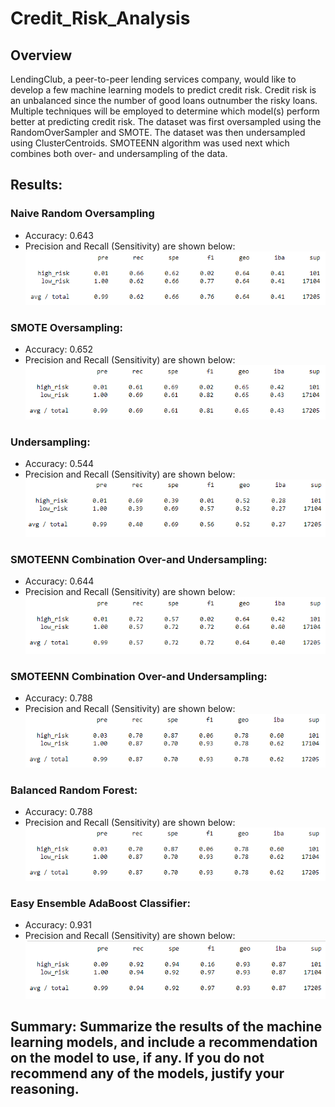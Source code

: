 # Credit_Risk_Analysis

## Overview 

LendingClub, a peer-to-peer lending services company, would like to develop a few machine learning models to predict credit risk. Credit risk is an unbalanced since the number of good loans outnumber the risky loans. Multiple techniques will be employed to determine which model(s) perform better at predicting credit risk. The dataset was first oversampled using the RandomOverSampler and SMOTE. The dataset was then undersampled using ClusterCentroids. SMOTEENN algorithm was used next which combines both over- and undersampling of the data. 

## Results: 

### Naive Random Oversampling

- Accuracy: 0.643
- Precision and Recall (Sensitivity) are shown below:
![Naive Random Oversampling](analysis/naive_random_oversampling.PNG)

### SMOTE Oversampling:
- Accuracy: 0.652
- Precision and Recall (Sensitivity) are shown below:
![SMOTE Oversampling](analysis/SMOTE_oversampling.PNG)

### Undersampling:
- Accuracy: 0.544
- Precision and Recall (Sensitivity) are shown below:
![Undersampling](analysis/undersampling.PNG)

### SMOTEENN Combination Over-and Undersampling:
- Accuracy: 0.644
- Precision and Recall (Sensitivity) are shown below:
![SMOTEEN](analysis/SMOTEENN.PNG)

### SMOTEENN Combination Over-and Undersampling:
- Accuracy: 0.788
- Precision and Recall (Sensitivity) are shown below:
![Balanced Random Forest](analysis/balanced_random_forest.PNG)

### Balanced Random Forest:
- Accuracy: 0.788
- Precision and Recall (Sensitivity) are shown below:
![Balanced Random Forest](analysis/balanced_random_forest.PNG)

### Easy Ensemble AdaBoost Classifier:
- Accuracy: 0.931
- Precision and Recall (Sensitivity) are shown below:
![Balanced Random Forest](analysis/easy_ensemble.PNG)

## Summary: Summarize the results of the machine learning models, and include a recommendation on the model to use, if any. If you do not recommend any of the models, justify your reasoning.